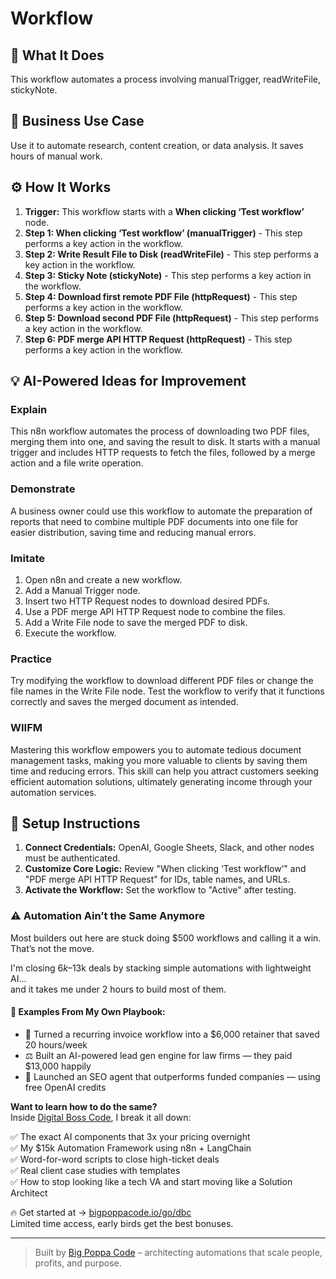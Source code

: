 # Workflow

## 🚀 What It Does
This workflow automates a process involving manualTrigger, readWriteFile, stickyNote.

## 💼 Business Use Case
Use it to automate research, content creation, or data analysis. It saves hours of manual work.

## ⚙️ How It Works
1.  **Trigger:** This workflow starts with a **When clicking ‘Test workflow’** node.
2. **Step 1: When clicking ‘Test workflow’ (manualTrigger)** - This step performs a key action in the workflow.
3. **Step 2: Write Result File to Disk (readWriteFile)** - This step performs a key action in the workflow.
4. **Step 3: Sticky Note (stickyNote)** - This step performs a key action in the workflow.
5. **Step 4: Download first remote PDF File (httpRequest)** - This step performs a key action in the workflow.
6. **Step 5: Download second PDF File (httpRequest)** - This step performs a key action in the workflow.
7. **Step 6: PDF merge API HTTP Request (httpRequest)** - This step performs a key action in the workflow.

## 💡 AI-Powered Ideas for Improvement
### Explain
This n8n workflow automates the process of downloading two PDF files, merging them into one, and saving the result to disk. It starts with a manual trigger and includes HTTP requests to fetch the files, followed by a merge action and a file write operation.

### Demonstrate
A business owner could use this workflow to automate the preparation of reports that need to combine multiple PDF documents into one file for easier distribution, saving time and reducing manual errors.

### Imitate
1. Open n8n and create a new workflow.
2. Add a Manual Trigger node.
3. Insert two HTTP Request nodes to download desired PDFs.
4. Use a PDF merge API HTTP Request node to combine the files.
5. Add a Write File node to save the merged PDF to disk.
6. Execute the workflow.

### Practice
Try modifying the workflow to download different PDF files or change the file names in the Write File node. Test the workflow to verify that it functions correctly and saves the merged document as intended.

### WIIFM
Mastering this workflow empowers you to automate tedious document management tasks, making you more valuable to clients by saving them time and reducing errors. This skill can help you attract customers seeking efficient automation solutions, ultimately generating income through your automation services.

## 🔧 Setup Instructions
1. **Connect Credentials:** OpenAI, Google Sheets, Slack, and other nodes must be authenticated.
2. **Customize Core Logic:** Review "When clicking ‘Test workflow’" and "PDF merge API HTTP Request" for IDs, table names, and URLs.
3. **Activate the Workflow:** Set the workflow to "Active" after testing.

### ⚠️ Automation Ain’t the Same Anymore

Most builders out here are stuck doing $500 workflows and calling it a win.  
That’s not the move.  

I'm closing $6k–$13k deals by stacking simple automations with lightweight AI...  
and it takes me under 2 hours to build most of them.

#### 🧠 Examples From My Own Playbook:
- 🔁 Turned a recurring invoice workflow into a $6,000 retainer that saved 20 hours/week  
- ⚖️ Built an AI-powered lead gen engine for law firms — they paid $13,000 happily  
- 🚀 Launched an SEO agent that outperforms funded companies — using free OpenAI credits  

**Want to learn how to do the same?**  
Inside [Digital Boss Code](https://bigpoppacode.io/go/dbc), I break it all down:

✅ The exact AI components that 3x your pricing overnight  
✅ My $15k Automation Framework using n8n + LangChain  
✅ Word-for-word scripts to close high-ticket deals  
✅ Real client case studies with templates  
✅ How to stop looking like a tech VA and start moving like a Solution Architect  

🔥 Get started at → [bigpoppacode.io/go/dbc](https://bigpoppacode.io/go/dbc)  
Limited time access, early birds get the best bonuses.

---
> Built by [Big Poppa Code](https://bigpoppacode.io) – architecting automations that scale people, profits, and purpose.
